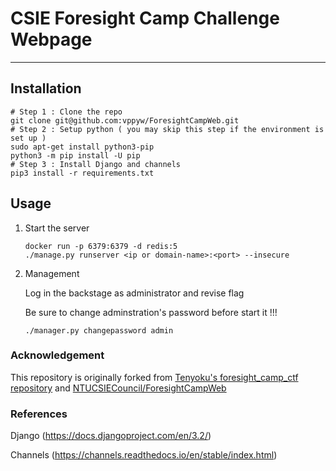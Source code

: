 # CSIE Foresight Camp Challenge Webpage
---

## Installation

```shell
# Step 1 : Clone the repo
git clone git@github.com:vppyw/ForesightCampWeb.git
# Step 2 : Setup python ( you may skip this step if the environment is set up )
sudo apt-get install python3-pip
python3 -m pip install -U pip
# Step 3 : Install Django and channels
pip3 install -r requirements.txt
```

## Usage

1. Start the server

   ```shell
   docker run -p 6379:6379 -d redis:5
   ./manage.py runserver <ip or domain-name>:<port> --insecure
   ```

2. Management
	
	Log in the backstage as administrator and revise flag

	Be sure to change adminstration's password before start it !!!
    ```shell
    ./manager.py changepassword admin
    ```

### Acknowledgement

This repository is originally forked from [Tenyoku's foresight_camp_ctf repository](https://github.com/Tenyoku8478/foresight_camp_ctf) and [NTUCSIECouncil/ForesightCampWeb](https://github.com/NTUCSIECouncil/ForesightCampWeb)

### References

Django (https://docs.djangoproject.com/en/3.2/)

Channels (https://channels.readthedocs.io/en/stable/index.html)
